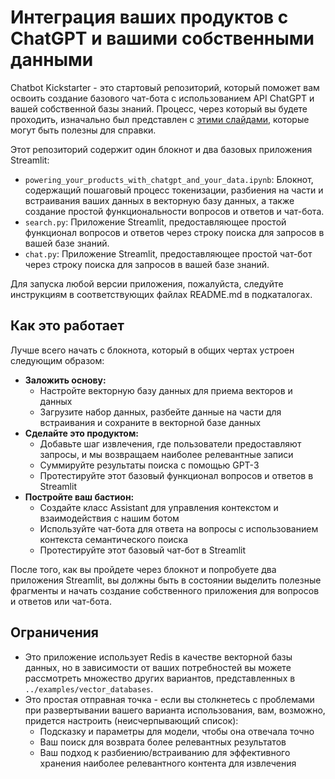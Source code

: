 # Интеграция ваших продуктов с ChatGPT и вашими собственными данными

Chatbot Kickstarter - это стартовый репозиторий, который поможет вам освоить создание базового чат-бота с использованием API ChatGPT и вашей собственной базы знаний. Процесс, через который вы будете проходить, изначально был представлен с [этими слайдами](https://drive.google.com/file/d/1dB-RQhZC_Q1iAsHkNNdkqtxxXqYODFYy/view?usp=share_link), которые могут быть полезны для справки.

Этот репозиторий содержит один блокнот и два базовых приложения Streamlit:
- `powering_your_products_with_chatgpt_and_your_data.ipynb`: Блокнот, содержащий пошаговый процесс токенизации, разбиения на части и встраивания ваших данных в векторную базу данных, а также создание простой функциональности вопросов и ответов и чат-бота.
- `search.py`: Приложение Streamlit, предоставляющее простой функционал вопросов и ответов через строку поиска для запросов в вашей базе знаний.
- `chat.py`: Приложение Streamlit, предоставляющее простой чат-бот через строку поиска для запросов в вашей базе знаний.

Для запуска любой версии приложения, пожалуйста, следуйте инструкциям в соответствующих файлах README.md в подкаталогах.

## Как это работает

Лучше всего начать с блокнота, который в общих чертах устроен следующим образом:
- **Заложить основу:**
    - Настройте векторную базу данных для приема векторов и данных
    - Загрузите набор данных, разбейте данные на части для встраивания и сохраните в векторной базе данных
- **Сделайте это продуктом:**
    - Добавьте шаг извлечения, где пользователи предоставляют запросы, и мы возвращаем наиболее релевантные записи
    - Суммируйте результаты поиска с помощью GPT-3
    - Протестируйте этот базовый функционал вопросов и ответов в Streamlit
- **Постройте ваш бастион:**
    - Создайте класс Assistant для управления контекстом и взаимодействия с нашим ботом
    - Используйте чат-бота для ответа на вопросы с использованием контекста семантического поиска
    - Протестируйте этот базовый чат-бот в Streamlit

После того, как вы пройдете через блокнот и попробуете два приложения Streamlit, вы должны быть в состоянии выделить полезные фрагменты и начать создание собственного приложения для вопросов и ответов или чат-бота.

## Ограничения

- Это приложение использует Redis в качестве векторной базы данных, но в зависимости от ваших потребностей вы можете рассмотреть множество других вариантов, представленных в `../examples/vector_databases`.
- Это простая отправная точка - если вы столкнетесь с проблемами при развертывании вашего варианта использования, вам, возможно, придется настроить (неисчерпывающий список):
    - Подсказку и параметры для модели, чтобы она отвечала точно
    - Ваш поиск для возврата более релевантных результатов
    - Ваш подход к разбиению/встраиванию для эффективного хранения наиболее релевантного контента для извлечения
